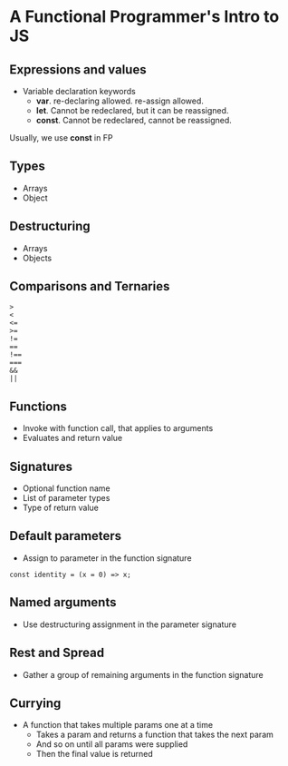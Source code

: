 # A Functional Programmer's Intro to JS

## Expressions and values
- Variable declaration keywords
    - **var**. re-declaring allowed. re-assign allowed.
    - **let**. Cannot be redeclared, but it can be reassigned.
    - **const**. Cannot be redeclared, cannot be reassigned.
    
Usually, we use **const** in FP

## Types
- Arrays
- Object

## Destructuring
- Arrays
- Objects

## Comparisons and Ternaries
```
>
<
<=
>=
!=
==
!==
===
&&
||
```

## Functions
- Invoke with function call, that applies to arguments
- Evaluates and return value

## Signatures
- Optional function name
- List of parameter types
- Type of return value

## Default parameters
- Assign to parameter in the function signature
```
const identity = (x = 0) => x;
```

## Named arguments
- Use destructuring assignment in the parameter signature

## Rest and Spread
- Gather a group of remaining arguments in the function signature

## Currying
- A function that takes multiple params one at a time
    - Takes a param and returns a function that takes the next param
    - And so on until all params were supplied
    - Then the final value is returned
